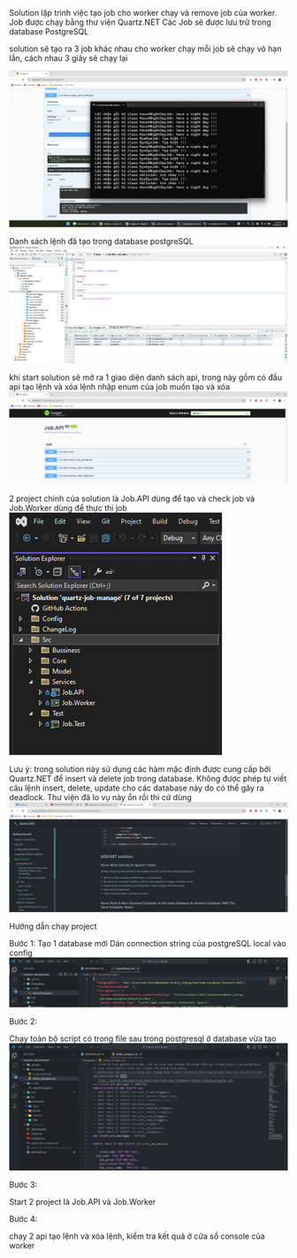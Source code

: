 Solution lập trình việc tạo job cho worker chạy và remove job của worker.
Job được chạy bằng thư viện Quartz.NET
Các Job sẽ được lưu trữ trong database PostgreSQL

solution sẽ tạo ra 3 job khác nhau cho worker chạy
mỗi job sẽ chạy vô hạn lần, cách nhau 3 giây sẽ chạy lại

![demo kết quả](Img/Demo.png)

Danh sách lệnh đã tạo trong database postgreSQL
![Danh sách lệnh trong DB](Img/JobInDatabase.png)

khi start solution sẽ mở ra 1 giao diện danh sách api, trong này gồm có đầu api tạo lệnh và xóa lệnh
nhập enum của job muốn tạo và xóa
![API tạo và xóa lệnh](Img/ApiList.png)

2 project chính của solution là Job.API dùng để tạo và check job và Job.Worker dùng để thực thi job
![solution](Img/solution.png)

Lưu ý: trong solution này sử dụng các hàm mặc định được cung cấp bởi Quartz.NET để insert và delete job trong database. Không được phép tự viết câu lệnh insert, delete, update cho các database này do có thể gây ra deadlock. Thư viện đã lo vụ này ổn rồi thì cứ dùng
![DeadLockPrevent](Img/DeadLockPrevent.png)

Hướng dẫn chạy project

Bước 1:
Tạo 1 database mới
Dán connection string của postgreSQL local vào config
![alt text](Img/Step1.png)

Bước 2:

Chạy toàn bộ script có trong file sau trong postgresql ở database vừa tạo
![alt text](Img/Step2.png)

Bước 3:

Start 2 project là Job.API và Job.Worker

Bước 4:

chạy 2 api tạo lệnh và xóa lệnh, kiểm tra kết quả ở cửa sổ console của worker
